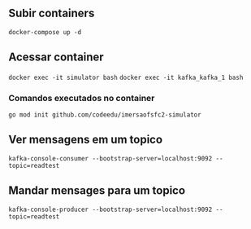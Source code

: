 ## Subir containers
```docker-compose up -d```

## Acessar container
```docker exec -it simulator bash```
```docker exec -it kafka_kafka_1 bash```


### Comandos executados no container

```
go mod init github.com/codeedu/imersaofsfc2-simulator

```

## Ver mensagens em um topico
```kafka-console-consumer --bootstrap-server=localhost:9092 --topic=readtest```

## Mandar mensages para um topico
```kafka-console-producer --bootstrap-server=localhost:9092 --topic=readtest```

